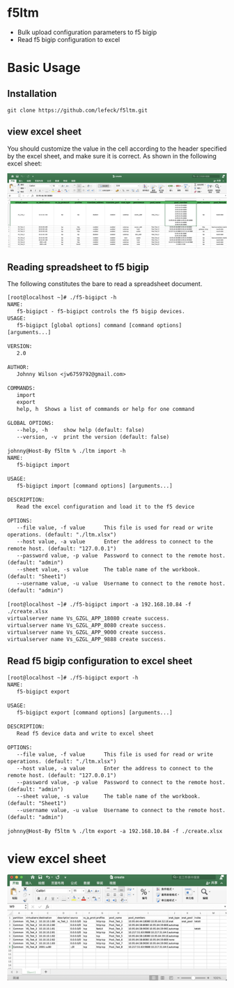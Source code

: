 # f5ltm
* Bulk upload configuration parameters to f5 bigip
* Read f5 bigip configuration to excel


# Basic Usage
## Installation

```cgo
git clone https://github.com/lefeck/f5ltm.git
```

## view excel sheet
You should customize the value in the cell according to the header specified by the excel sheet, and make sure it is correct. As shown in the following excel sheet:

![img](./xlsx.png)

## Reading spreadsheet to f5 bigip
The following constitutes the bare to read a spreadsheet document.
```cgo
[root@localhost ~]# ./f5-bigipct -h                 
NAME:
   f5-bigipct - f5-bigipct controls the f5 bigip devices.
USAGE:
   f5-bigipct [global options] command [command options] [arguments...]

VERSION:
   2.0

AUTHOR:
   Johnny Wilson <jw6759792@gmail.com>

COMMANDS:
   import   
   export   
   help, h  Shows a list of commands or help for one command

GLOBAL OPTIONS:
   --help, -h     show help (default: false)
   --version, -v  print the version (default: false)

johnny@Host-By f5ltm % ./ltm import -h
NAME:
   f5-bigipct import

USAGE:
   f5-bigipct import [command options] [arguments...]

DESCRIPTION:
   Read the excel configuration and load it to the f5 device

OPTIONS:
   --file value, -f value      This file is used for read or write operations. (default: "./ltm.xlsx")
   --host value, -a value      Enter the address to connect to the remote host. (default: "127.0.0.1")
   --password value, -p value  Password to connect to the remote host. (default: "admin")
   --sheet value, -s value     The table name of the workbook. (default: "Sheet1")
   --username value, -u value  Username to connect to the remote host. (default: "admin")

[root@localhost ~]# ./f5-bigipct import -a 192.168.10.84 -f ./create.xlsx
virtualserver name Vs_GZGL_APP_18080 create success.
virtualserver name Vs_GZGL_APP_8080 create success.
virtualserver name Vs_GZGL_APP_9000 create success.
virtualserver name Vs_GZGL_APP_9888 create success.
```

## Read f5 bigip configuration to excel sheet
```cgo
[root@localhost ~]# ./f5-bigipct export -h
NAME:
   f5-bigipct export

USAGE:
   f5-bigipct export [command options] [arguments...]

DESCRIPTION:
   Read f5 device data and write to excel sheet

OPTIONS:
   --file value, -f value      This file is used for read or write operations. (default: "./ltm.xlsx")
   --host value, -a value      Enter the address to connect to the remote host. (default: "127.0.0.1")
   --password value, -p value  Password to connect to the remote host. (default: "admin")
   --sheet value, -s value     The table name of the workbook. (default: "Sheet1")
   --username value, -u value  Username to connect to the remote host. (default: "admin")

johnny@Host-By f5ltm % ./ltm export -a 192.168.10.84 -f ./create.xlsx
```
# view excel sheet
![img](./xlsxs.png)
